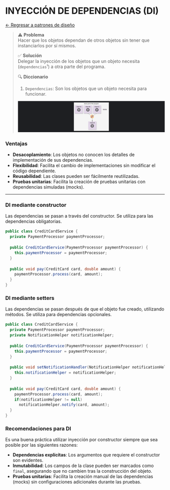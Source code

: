 # INYECCIÓN DE DEPENDENCIAS (DI)

[← Regresar a patrones de diseño](../README.md) <br>

> ⚠️ **Problema** <br>
> Hacer que los objetos dependan de otros objetos sin tener que instanciarlos por sí mismos.
>
> ✅ **Solución** <br>
> Delegar la inyección de los objetos que un objeto necesita (`dependencias`¹) a otra parte del programa.
>
> 🔍 **Diccionario**
> 1. `Dependencias`: Son los objetos que un objeto necesita para funcionar.
> 
> ![DI](./../../resources/images/20-design-patterns/dependency-injection.png)

### Ventajas
- **Desacoplamiento**: Los objetos no conocen los detalles de implementación de sus dependencias.
- **Flexibilidad**: Facilita el cambio de implementaciones sin modificar el código dependiente.
- **Reusabilidad**: Las clases pueden ser fácilmente reutilizadas.
- **Pruebas unitarias**: Facilita la creación de pruebas unitarias con dependencias simuladas (mocks).

---

### DI mediante constructor
Las dependencias se pasan a través del constructor. Se utiliza para las dependencias obligatorias.

```java
public class CreditCardService {
  private PaymentProcessor paymentProcessor;

  public CreditCardService(PaymentProcessor paymentProcessor) {
    this.paymentProcessor = paymentProcessor;
  }

  public void pay(CreditCard card, double amount) {
    paymentProcessor.process(card, amount);
  }
}
```

### DI mediante setters
Las dependencias se pasan después de que el objeto fue creado, utilizando métodos. Se utiliza para dependencias opcionales.

```java
public class CreditCardService {
  private PaymentProcessor paymentProcessor;
  private NotificationHelper notificationHelper;

  public CreditCardService(PaymentProcessor paymentProcessor) {
    this.paymentProcessor = paymentProcessor;
  }

  public void setNotificationHandler(NotificationHelper notificationHelper) {
    this.notificationHelper = notificationHelper;
  }
  
  public void pay(CreditCard card, double amount) {
    paymentProcessor.process(card, amount);
    if(notificationHelper != null)
      notificationHelper.notify(card, amount);
  }
}
```

### Recomendaciones para DI
Es una buena práctica utilizar inyección por constructor siempre que sea posible por las siguientes razones:
- **Dependencias explícitas**: Los argumentos que requiere el constructor son evidentes.
- **Inmutabilidad**: Los campos de la clase pueden ser marcados como `final`, asegurando que no cambien tras la construcción del objeto.
- **Pruebas unitarias**: Facilita la creación manual de las dependencias (mocks) sin configuraciones adicionales durante las pruebas.
